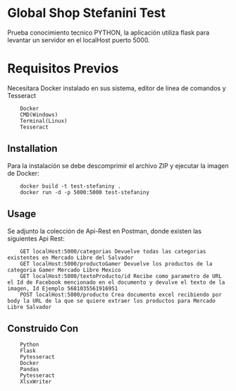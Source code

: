 # Global Shop Stefanini Test
Prueba conocimiento tecnico PYTHON, la aplicación utiliza flask para levantar un servidor en el localHost puerto 5000.

# Requisitos Previos
Necesitara Docker instalado en sus sistema, editor de linea de comandos y Tesseract

```
    Docker
    CMD(Windows)
    Terminal(Linux)
    Tesseract
```

## Installation
Para la instalación se debe descomprimir el archivo ZIP y ejecutar la imagen de Docker:
```
    docker build -t test-stefaniny .
    docker run -d -p 5000:5000 test-stefaniny
```
## Usage
Se adjunto la colección de Api-Rest en Postman, donde existen las siguientes Api Rest:
```
    GET localHost:5000/categorias Devuelve todas las categorias existentes en Mercado Libre del Salvador
    GET localHost:5000/productoGamer Devuelve los productos de la categoria Gamer Mercado Libre Mexico
    GET localHost:5000/textoProducto/id Recibe como parametro de URL el Id de Facebook mencionado en el documento y devulve el texto de la imagen, Id Ejemplo 5681035561916951
    POST localHost:5000/producto Crea documento excel recibiendo por body la URL de la que se quiere extraer los productos para Mercado Libre Salvador
```

## Construido Con
```
    Python
    Flask
    Pytesseract
    Docker
    Pandas
    Pytesseract
    XlsxWriter
```